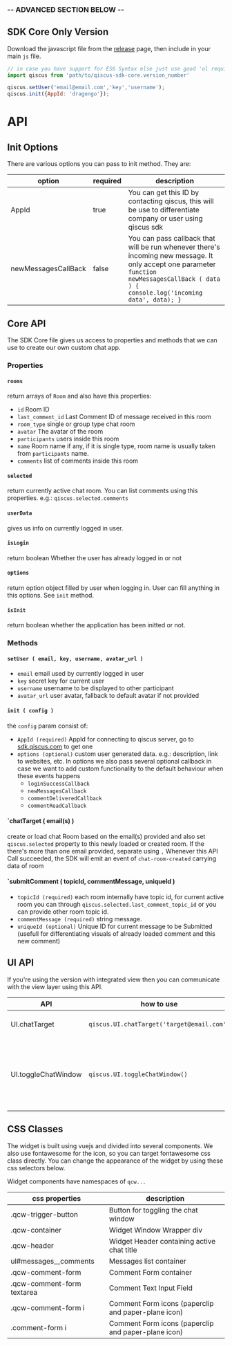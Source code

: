 ### -- ADVANCED SECTION BELOW --



## SDK Core Only Version
Download the javascript file from the [release](https://github.com/qiscus/qiscus-sdk-web/releases) page, then include in your main `js` file.

```javascript
// in case you have support for ES6 Syntax else just use good 'ol require
import qiscus from 'path/to/qiscus-sdk-core.version_number'

qiscus.setUser('email@email.com','key','username');
qiscus.init({AppId: 'dragongo'});
```


# API

## Init Options
There are various options you can pass to init method. They are:

| option              	| required 	| description                                                                                                                                                                                      	|
|---------------------	|----------	|--------------------------------------------------------------------------------------------------------------------------------------------------------------------------------------------------	|
| AppId               	| true     	| You can get this ID by contacting qiscus, this will be use to differentiate company or user using qiscus sdk                                                                                     	|
| newMessagesCallBack 	| false    	| You can pass callback that will be run whenever there's incoming new message. It only accept one parameter `function newMessagesCallBack ( data ) {    console.log('incoming data', data); } ` 	  |

## Core API
The SDK Core file gives us access to properties and methods that we can use to create our own custom chat app.
### Properties
#### `rooms`
return arrays of `Room` and also have this properties:
- `id` Room ID
- `last_comment_id` Last Comment ID of message received in this room
- `room_type` single or group type chat room
- `avatar` The avatar of the room
- `participants` users inside this room
- `name` Room name if any, if it is single type, room name is usually taken from `participants` name.
- `comments` list of comments inside this room

#### `selected`
return currently active chat room. You can list comments using this properties. e.g.: `qiscus.selected.comments`

#### `userData`
gives us info on currently logged in user.

#### `isLogin`
return boolean Whether the user has already logged in or not

#### `options`
return option object filled by user when logging in. User can fill anything in this options. See `init` method.

#### `isInit`
return boolean whether the application has been initted or not.

### Methods

#### `setUser ( email, key, username, avatar_url )`
- `email` email used by currently logged in user
- `key` secret key for current user
- `username` username to be displayed to other participant
- `avatar_url` user avatar, fallback to default avatar if not provided

#### `init ( config )`
the `config` param consist of:
- `AppId (required)` AppId for connecting to qiscus server, go to [sdk.qiscus.com](//sdk.qiscus.com) to get one
- `options (optional)` custom user generated data. e.g.: description, link to websites, etc. In options we also pass several optional callback in case we want to add custom functionality to the default behaviour when these events happens
  - `loginSuccessCallback`
  - `newMessagesCallback`
  - `commentDeliveredCallback`
  - `commentReadCallback`

#### `chatTarget ( email(s) )
create or load chat Room based on the email(s) provided and also set `qiscus.selected` property to this newly loaded or created room. If the there's more than one email provided, separate using `,`
Whenever this API Call succeeded, the SDK will emit an event of `chat-room-created` carrying data of room

#### `submitComment ( topicId, commentMessage, uniqueId )
- `topicId (required)` each room internally have topic id, for current active room you can through `qiscus.selected.last_comment_topic_id` or you can provide other room topic id.
- `commentMessage (required)` string message.
- `uniqueId (optional)` Unique ID for current message to be Submitted (usefull for differentiating visuals of already loaded comment and this new comment)

## UI API
If you're using the version with integrated view then you can communicate with the view layer using this API.

| API              	| how to use 	| description                                                                                                                                                                                      	|
|---------------------	|----------	|----------------------------------------------------------------------------	|
| UI.chatTarget            | `qiscus.UI.chatTarget('target@email.com')` | Have a chat with target email |
| UI.toggleChatWindow 	    | `qiscus.UI.toggleChatWindow()` | Toggle Chat Window Widget (maximize and minimize state) 	  |

## CSS Classes

The widget is built using vuejs and divided into several components. We also use fontawesome for the icon, so you can target fontawesome css class directly. You can change the appearance of the widget by using these css selectors below.

Widget components have namespaces of `qcw...`

| css properties | description |
|----- | ---- |
| .qcw-trigger-button | Button for toggling the chat window | 
| .qcw-container | Widget Window Wrapper div |
| .qcw-header | Widget Header containing active chat title |
| ul#messages__comments | Messages list container |
| .qcw-comment-form | Comment Form container |
| .qcw-comment-form textarea | Comment Text Input Field |
| .qcw-comment-form i | Comment Form icons (paperclip and paper-plane icon) | 
| .comment-form i | Comment Form icons (paperclip and paper-plane icon) | 
